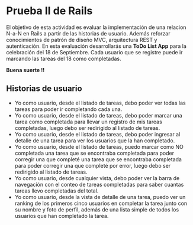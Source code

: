 # Prueba II de Rails

El objetivo de esta actividad es evaluar la implementación de una relacion N-a-N en Rails a partir de las historias de usuario. Además reforzar conocimientos de patrón de diseño MVC, arquitectura REST y autenticación.
En esta evaluación desarrollarás una **ToDo List App** para la celebración del 18 de Septiembre.
Cada usuario que se registre puede ir marcando las tareas del 18 como completadas.

**Buena suerte !!**


## Historias de usuario

* Yo como usuario, desde el listado de tareas, debo poder ver todas las tareas para poder ir completando cada una.
* Yo como usuario, desde el listado de tareas, debo poder marcar una tarea como completada para llevar un registro de mis tareas completadas, luego debo ser redirigido al listado de tareas.
* Yo como usuario, desde el listado de tareas, debo poder ingresar al detalle de una tarea para ver los usuarios que la han completado.
* Yo como usuario, desde el listado de tareas, puedo marcar como NO completada una tarea que se encontraba completada para poder corregir una que completé una tarea que se encontraba completada para poder corregir una que completé por error, luego debo ser redirigido al listado de tareas.
* Yo como usuario, desde cualquier vista, debo poder ver la barra de navegación con el conteo de tareas completadas para saber cuantas tareas llevo completadas del total.
* Yo como usuario, desde la vista de detalle de una tarea, puedo ver un ranking de los primeros cinco usuarios en completar la tarea junto con su nombre y foto de perfil, además de una lista simple de todos los usuarios que han completado la tarea.
